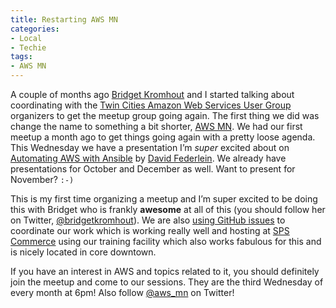 ```yaml
---
title: Restarting AWS MN
categories:
- Local
- Techie
tags:
- AWS MN
---
```


A couple of months ago [Bridget Kromhout](http://bridgetkromhout.com) and I started talking about coordinating with the [Twin Cities Amazon Web Services User Group](http://www.meetup.com/Twin-Cities-Amazon-Web-Services-User-Group) organizers to get the meetup group going again. The first thing we did was change the name to something a bit shorter, [AWS MN](http://aws.mn/wiki/Home).
We had our first meetup a month ago to get things going again with a pretty loose agenda. This Wednesday we have a presentation I’m _super_ excited about on [Automating AWS with Ansible](http://aws.mn/wiki/Automating_AWS_with_Ansible) by [David Federlein](https://twitter.com/dfed). We already have presentations for October and December as well. Want to present for November? `:-)`

This is my first time organizing a meetup and I’m super excited to be doing this with Bridget who is frankly **awesome** at all of this (you should follow her on Twitter, [@bridgetkromhout](https://twitter.com/bridgetkromhout)). We are also [using GitHub issues](https://github.com/thingles/aws_mn/issues) to coordinate our work which is working really well and hosting at [SPS Commerce](http://www.spscommerce.com) using our training facility which also works fabulous for this and is nicely located in core downtown.

If you have an interest in AWS and topics related to it, you should definitely join the meetup and come to our sessions. They are the third Wednesday of every month at 6pm! Also follow [@aws_mn](https://twitter.com/aws_mn) on Twitter!
